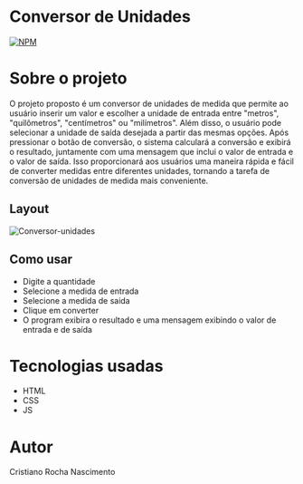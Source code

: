 # Conversor de Unidades
[![NPM](https://img.shields.io/npm/l/react)](https://github.com/cristianocrn/conversor-unidades/blob/main/LICENSE) 
# Sobre o projeto
O projeto proposto é um conversor de unidades de medida que permite ao usuário inserir um valor e escolher a unidade de entrada entre "metros", "quilômetros", "centímetros" ou "milímetros". 
Além disso, o usuário pode selecionar a unidade de saída desejada a partir das mesmas opções. Após pressionar o botão de conversão, o sistema calculará a conversão e exibirá o resultado, 
juntamente com uma mensagem que inclui o valor de entrada e o valor de saída. Isso proporcionará aos usuários uma maneira rápida e fácil de converter medidas entre diferentes unidades, tornando a tarefa de conversão de unidades de medida mais conveniente.

## Layout
![Conversor-unidades](https://github.com/cristianocrn/conversor-unidades/assets/79581260/a101abcd-5232-43ce-bf10-767fb8975ec2)

## Como usar
* Digite a quantidade
* Selecione a medida de entrada
* Selecione a medida de saida 
* Clique em converter
* O program exibira o resultado e uma mensagem exibindo o valor de entrada e de saída

# Tecnologias usadas
- HTML
- CSS
- JS

# Autor
Cristiano Rocha Nascimento
